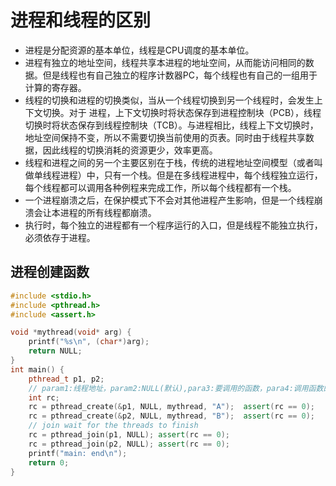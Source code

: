 # 进程和线程的区别

* 进程是分配资源的基本单位，线程是CPU调度的基本单位。
* 进程有独立的地址空间，线程共享本进程的地址空间，从而能访问相同的数据。但是线程也有自己独立的程序计数器PC，每个线程也有自己的一组用于计算的寄存器。
* 线程的切换和进程的切换类似，当从一个线程切换到另一个线程时，会发生上下文切换。对于 进程，上下文切换时将状态保存到进程控制块（PCB），线程切换时将状态保存到线程控制块（TCB）。与进程相比，线程上下文切换时，地址空间保持不变，所以不需要切换当前使用的页表。同时由于线程共享数据，因此线程的切换消耗的资源更少，效率更高。
* 线程和进程之间的另一个主要区别在于栈，传统的进程地址空间模型（或者叫做单线程进程）中，只有一个栈。但是在多线程进程中，每个线程独立运行，每个线程都可以调用各种例程来完成工作，所以每个线程都有一个栈。
* 一个进程崩溃之后，在保护模式下不会对其他进程产生影响，但是一个线程崩溃会让本进程的所有线程都崩溃。
* 执行时，每个独立的进程都有一个程序运行的入口，但是线程不能独立执行，必须依存于进程。

## 进程创建函数

```c++
#include <stdio.h>
#include <pthread.h>
#include <assert.h>

void *mythread(void* arg) {
    printf("%s\n", (char*)arg);
    return NULL;
}
int main() {
    pthread_t p1, p2;
    // param1:线程地址，param2:NULL(默认),para3:要调用的函数，para4:调用函数的参数
    int rc;
    rc = pthread_create(&p1, NULL, mythread, "A");	assert(rc == 0);
    rc = pthread_create(&p2, NULL, mythread, "B");	assert(rc == 0);
    // join wait for the threads to finish
    rc = pthread_join(p1, NULL); assert(rc == 0);
    rc = pthread_join(p2, NULL); assert(rc == 0);
    printf("main: end\n");
    return 0;
}
```

